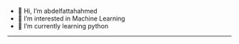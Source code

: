 - 👋 Hi, I’m abdelfattahahmed
- 👀 I’m interested in Machine Learning 
- 🌱 I’m currently learning python
- ----------------------------------------
<!---
abdelfattahahmed78/abdelfattahahmed78 is a ✨ special ✨ repository because its `README.md` (this file) appears on your GitHub profile.
You can click the Preview link to take a look at your changes.
--->
